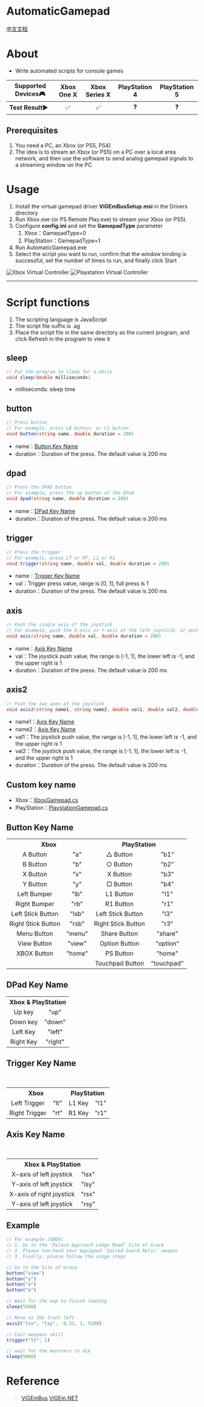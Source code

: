 # AutomaticGamepad

[中文文档](https://github.com/tylearymf/AutomaticGamepad/blob/main/README_CN.md)

# About

* Write automated scripts for console games

| Supported Devices:video_game:  |     Xbox One X     |   Xbox Series X    | PlayStation 4 | PlayStation 5 |
| ------------------------------ | :----------------: | :----------------: | :-----------: | :-----------: |
| **Test Result**:arrow_forward: | :white_check_mark: | :white_check_mark: |  :question:   |  :question:   |

## Prerequisites

1. You need a PC, an Xbox (or PS5, PS4)
2. The idea is to stream an Xbox (or PS5) on a PC over a local area network, and then use the software to send analog gamepad signals to a streaming window on the PC  

# Usage

1. Install the virtual gamepad driver **ViGEmBusSetup.msi** in the Drivers directory   
2. Run Xbox.exe (or PS Remote Play.exe) to stream your Xbox (or PS5).  
3. Configure **config.ini** and set the **GamepadType** parameter
   1.  Xbox：GamepadType=0
   2.  PlayStation：GamepadType=1
4. Run AutomaticGamepad.exe
5. Select the script you want to run, confirm that the window binding is successful, set the number of times to run, and finally click Start

<img src=".\Images\xbox_en.png" alt="Xbox Virtual Controller" />

<img src=".\Images\playstation_en.png" alt="Playstation Virtual Controller" />

---



# Script functions

1. The scripting language is JavaScript
2. The script file suffix is .ag
3. Place the script file in the same directory as the current program, and click Refresh in the program to view it

## sleep

```c#
// Put the program to sleep for a while
void sleep(double milliseconds)
```

* milliseconds: sleep time

## button

```c#
// Press button
// For example, press LB button, or L1 button
void button(string name, double duration = 200)
```

* name：[Button Key Name](#button_key_name)
* duration：Duration of the press. The default value is 200 ms

## dpad

```c#
// Press the DPAD button
// For example, press the up button of the DPad
void dpad(string name, double duration = 200)
```

* name：[DPad Key Name](#dpad_key_name)
* duration：Duration of the press. The default value is 200 ms

## trigger

```c#
// Press the trigger
// For example, press LT or RT, L1 or R1
void trigger(string name, double val, double duration = 200)
```

* name：[Trigger Key Name](#trigger_key_name)
* val：Trigger press value, range is [0, 1], full press is 1
* duration：Duration of the press. The default value is 200 ms

## axis

```c#
// Push the single axis of the joystick
// For example, push the X-axis or Y-axis of the left joystick, or push the X-axis or Y-axis of the right joystick
void axis(string name, double val, double duration = 200)
```

* name：[Axis Key Name](#axis_key_name)
* val：The joystick push value, the range is [-1, 1], the lower left is -1, and the upper right is 1
* duration：Duration of the press. The default value is 200 ms

## axis2

```c#
// Push the two axes of the joystick
void axis2(string name1, string name2, double val1, double val2, double duration = 200)
```

* name1：[Axis Key Name](#axis_key_name)
* name2：[Axis Key Name](#axis_key_name)
* val1：The joystick push value, the range is [-1, 1], the lower left is -1, and the upper right is 1
* val2：The joystick push value, the range is [-1, 1], the lower left is -1, and the upper right is 1
* duration：Duration of the press. The default value is 200 ms

## Custom key name

* Xbox：[XboxGamepad.cs](https://github.com/tylearymf/AutomaticGamepad/blob/main/Xbox/XboxGamepad.cs)
* PlayStation：[PlaystationGamepad.cs](https://github.com/tylearymf/AutomaticGamepad/blob/main/PlayStation/PlaystationGamepad.cs)

## <b name='button_key_name'>Button Key Name</b>
<table>
    <tr>
        <th colspan="2" align="center">Xbox</th>
        <th colspan="2" align="center">PlayStation</th>
    </tr>
    <tr>
        <td align="center">A Button</td>
        <td align="center">"a"</td>
        <td align="center">△ Button</td>
        <td align="center">”b1“</td>
    </tr>
    <tr>
        <td align="center">B Button</td>
        <td align="center">"b"</td>
        <td align="center">○ Button</td>
        <td align="center">"b2"</td>
    </tr>
    <tr>
        <td align="center">X Button</td>
        <td align="center">"x"</td>
        <td align="center">X Button</td>
        <td align="center">"b3"</td>
    </tr>
    <tr>
        <td align="center">Y Button</td>
        <td align="center">"y"</td>
        <td align="center">□ Button</td>
        <td align="center">"b4"</td>
    </tr>
    <tr>
        <td align="center">Left Bumper</td>
        <td align="center">"lb"</td>
        <td align="center">L1 Button</td>
        <td align="center">"l1"</td>
    </tr>
    <tr>
        <td align="center">Right Bumper</td>
        <td align="center">"rb"</td>
        <td align="center">R1 Button</td>
        <td align="center">"r1"</td>
    </tr>
    <tr>
        <td align="center">Left Stick Button</td>
        <td align="center">"lsb"</td>
        <td align="center">Left Stick Button</td>
        <td align="center">"l3"</td>
    </tr>
    <tr>
        <td align="center">Right Stick Button</td>
        <td align="center">"rsb"</td>
        <td align="center">Right Stick Button</td>
        <td align="center">"r3"</td>
    </tr>
    <tr>
        <td align="center">Menu Button</td>
        <td align="center">"menu"</td>
        <td align="center">Share Button</td>
        <td align="center">"share"</td>
    </tr>
    <tr>
        <td align="center">View Button</td>
        <td align="center">"view"</td>
        <td align="center">Option Button</td>
        <td align="center">"option"</td>
    </tr>
    <tr>
        <td align="center">XBOX Button</td>
        <td align="center">"home"</td>
        <td align="center">PS Button</td>
        <td align="center">"home"</td>
    </tr>
    <tr>
        <td align="center"></td>
        <td align="center"></td>
        <td align="center">Touchpad Button</td>
        <td align="center">"touchpad"</td>
    </tr>
</table>


## <b name="dpad_key_name">DPad Key Name</b>
<table>
    <tr>
        <th colspan="2" align="center">Xbox & PlayStation</th>
    </tr>
    <tr>
        <td align="center">Up key</td>
        <td align="center">"up"</td>
    </tr>
    <tr>
        <td align="center">Down key</td>
        <td align="center">"down"</td>
    </tr>
    <tr>
        <td align="center">Left Key</td>
        <td align="center">"left"</td>
    </tr>
    <tr>
        <td align="center">Right Key</td>
        <td align="center">"right"</td>
    </tr>
</table>


## <b name="trigger_key_name">Trigger Key Name</b>
<table>
    <tr>
        <th colspan="2" align="center">Xbox</th>
        <th colspan="2" align="center">PlayStation</th>
    </tr>
    <tr>
        <td align="center">Left Trigger</td>
        <td align="center">"lt"</td>
        <td align="center">L1 Key</td>
        <td align="center">"l1"</td>
    </tr>
    <tr>
        <td align="center">Right Trigger</td>
        <td align="center">"rt"</td>
        <td align="center">R1 Key</td>
        <td align="center">"r1"</td>
    </tr>
</table>


## <b name="axis_key_name">Axis Key Name</b>
<table>
    <tr>
        <th colspan="2" align="center">Xbox & PlayStation</th>
    </tr>
    <tr>
        <td align="center">X-axis of left joystick</td>
        <td align="center">"lsx"</td>
    </tr>
    <tr>
        <td align="center">Y-axis of left joystick</td>
        <td align="center">"lsy"</td>
    </tr>
    <tr>
        <td align="center">X-axis of right joystick</td>
        <td align="center">"rsx"</td>
    </tr>
    <tr>
        <td align="center">Y-axis of left joystick</td>
        <td align="center">"rsy"</td>
    </tr>
</table>

## Example

```javascript
// For example (XBOX)
// 1. Go to the ’Palace Approach Ledge Road‘ Site of Grace
// 2. Please two-hand your equipped 'Sacred Sword Relic' weapon
// 3. Finally, please follow the usage steps

// Go to the Site of Grace
button("view")
button("y")
button("a")
button("a")

// Wait for the map to finish loading
sleep(5500)

// Move to the front left
axis2("lsx", "lsy", -0.31, 1, 5200)

// Cast weapons skill
trigger("lt", 1)

// wait for the monsters to die
sleep(5000)

```



# Reference 

> [ViGEmBus](https://github.com/ViGEm/ViGEmBus)
> [ViGEm.NET](https://github.com/tylearymf/ViGEm.NET)



